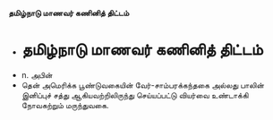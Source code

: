 **தமிழ்நாடு மாணவர் கணினித் திட்டம்**
- # தமிழ்நாடு மாணவர் கணினித் திட்டம்
- n. அபின்
- தென் அமெரிக்க பூண்டுவகையின் வேர்-சாம்பரக்கந்தகை அல்லது பாலின் இனிப்புச் சத்து ஆகியவற்றிலிருந்து செய்யப்பட்டு வியர்வை உண்டாக்கி நோவகற்றும் மருந்துவகை.

